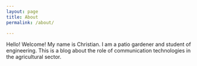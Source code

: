 ```yaml
---
layout: page
title: About
permalink: /about/

---
```


Hello! Welcome! My name is Christian. I am a patio gardener and student of engineering. This is a blog about the role of communication technologies in the agricultural sector. 
